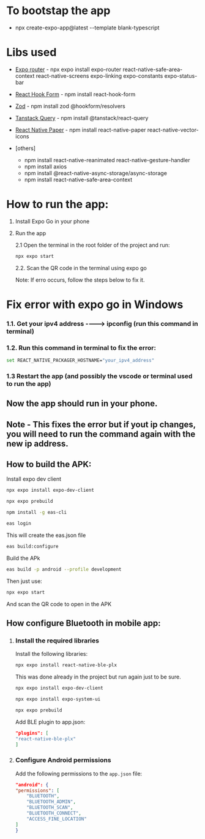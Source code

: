 # To bootstap the app

-   npx create-expo-app@latest --template blank-typescript

# Libs used

-   [Expo router](https://expo.github.io/router/docs/) - npx expo install expo-router react-native-safe-area-context react-native-screens expo-linking expo-constants expo-status-bar

-   [React Hook Form](https://react-hook-form.com/) - npm install react-hook-form

-   [Zod](https://zod.dev/) - npm install zod @hookform/resolvers

-   [Tanstack Query](https://tanstack.com/query/latest) - npm install @tanstack/react-query

-   [React Native Paper](https://nativebase.io/) - npm install react-native-paper react-native-vector-icons

-   [others]
    -   npm install react-native-reanimated react-native-gesture-handler
    -   npm install axios
    -   npm install @react-native-async-storage/async-storage
    -   npm install react-native-safe-area-context

# How to run the app:

1. Install Expo Go in your phone

2. Run the app

    2.1 Open the terminal in the root folder of the project and run:

    ```bash
    npx expo start
    ```

    2.2. Scan the QR code in the terminal using expo go

    Note: If erro occurs, follow the steps below to fix it.

# Fix error with expo go in Windows

### 1.1. Get your ipv4 address ----> ipconfig (run this command in terminal)

### 1.2. Run this command in terminal to fix the error:

```bash
set REACT_NATIVE_PACKAGER_HOSTNAME="your_ipv4_address"
```

### 1.3 Restart the app (and possibly the vscode or terminal used to run the app)

## Now the app should run in your phone.

## Note - This fixes the error but if yout ip changes, you will need to run the command again with the new ip address.

## How to build the APK:

Install expo dev client

```bash
npx expo install expo-dev-client
```

```bash
npx expo prebuild
```

```bash
npm install -g eas-cli
```

```bash
eas login
```

This will create the eas.json file

```bash
eas build:configure
```

Build the APk

```bash
eas build -p android --profile development
```

Then just use:

```bash
npx expo start
```

And scan the QR code to open in the APK

## How configure Bluetooth in mobile app:

1. ### Install the required libraries

    Install the following libraries:

    ```bash
    npx expo install react-native-ble-plx
    ```

    This was done already in the project but run again just to be sure.

    ```bash
    npx expo install expo-dev-client
    ```

    ```bash
    npx expo install expo-system-ui
    ```

    ```bash
    npx expo prebuild
    ```

    Add BLE plugin to app.json:

    ```json
    "plugins": [
    "react-native-ble-plx"
    ]
    ```

2. ### Configure Android permissions

    Add the following permissions to the `app.json` file:

    ```json
    "android": {
    "permissions": [
        "BLUETOOTH",
        "BLUETOOTH_ADMIN",
        "BLUETOOTH_SCAN",
        "BLUETOOTH_CONNECT",
        "ACCESS_FINE_LOCATION"
    ]
    }
    ```
